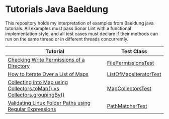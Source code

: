 # Tutorials Java Baeldung

This repository holds my interpretation of examples from Baeldung java tutorials. All examples must
pass Sonar Lint with a functional implementation style, and all test cases must declare if their
methods can run on the same thread or in different threads concurrently.

| Tutorial                                                                                                                                    | Test Class                                                                                                                                                                                        |
|---------------------------------------------------------------------------------------------------------------------------------------------|---------------------------------------------------------------------------------------------------------------------------------------------------------------------------------------------------|
| [Checking Write Permissions of a Directory](https://www.baeldung.com/java-check-directory-write-permissions)                                | [FilePermissionsTest](https://github.com/gordonforce/tutorials-java-baeldung/blob/master/src/test/java/com/github/gordonforce/tutorials/java/baeldung/file/permissions/FilePermissionsTest.java)  |
| [How to Iterate Over a List of Maps](https://www.baeldung.com/java-iterate-map-list)                                                        | [ListOfMapsIteratorTest](https://github.com/gordonforce/tutorials-java-baeldung/blob/master/src/test/java/com/github/gordonforce/tutorials/java/baeldung/collections/ListOfMapsIteratorTest.java) | 
| [Collecting into Map using Collectors.toMap() vs Collectors.groupingBy()](https://www.baeldung.com/java-map-collectors-tomap-vs-groupingby) | [MapCollectorsTest](https://github.com/gordonforce/tutorials-java-baeldung/blob/master/src/test/java/com/github/gordonforce/tutorials/java/baeldung/collections/MapCollectorsTest.java)           |
| [Validating Linux Folder Paths using Regular Expressions](https://www.baeldung.com/java-regex-check-linux-path-valid)                       | [PathMatcherTest](https://github.com/gordonforce/tutorials-java-baeldung/blob/master/src/test/java/com/github/gordonforce/tutorials/java/baeldung/file/linuxpaths/PathMatcherTest.java)           |
